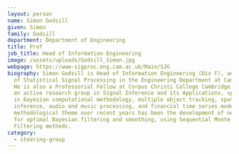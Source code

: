 ```yaml
---
layout: person
name: Simon Godsill
given: Simon
family: Godsill
department: Department of Engineering
title: Prof
job_title: Head of Information Engineering
image: /assets/uploads/Godsill_Simon.jpg
webpage: https://www-sigproc.eng.cam.ac.uk/Main/SJG
biography: Simon Godsill is Head of Information Engineering (Div F), and Professor
  of Statistical Signal Processing in the Engineering Department at Cambridge University.
  He is also a Professorial Fellow at Corpus Christi College Cambridge. He coordinates
  an active research group in Signal Inference and its Applications, specializing
  in Bayesian computational methodology, multiple object tracking, spatio-temporal
  inference, audio and music processing, and financial time series modeling. A particular
  methodological theme over recent years has been the development of novel techniques
  for optimal Bayesian filtering and smoothing, using Sequential Monte Carlo or Particle
  Filtering methods.
category:
  - steering-group
---
```

